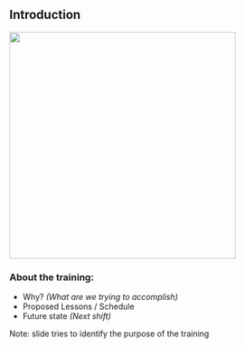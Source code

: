 ## Introduction

<img src="https://lh3.googleusercontent.com/pw/AM-JKLWPvuuteO-Y0pii9Ng7Lx-52zuh6rxYeH7BtuZPOBfuehG2bjzYJdCQW0KtFc-MB1D53McaSu18DFHcGLVeWqzCz_6wscihUwj2ixodakRsPGdZOlOfPIeELPYJ9ppd34iDQEOlLy2aFpjBEKaxe1ukVA=w908-h442-no?authuser=0" width="400px">

### About the training:

* Why? *(What are we trying to accomplish)*
* Proposed Lessons / Schedule
* Future state *(Next shift)*

Note: slide tries to identify the purpose of the training


